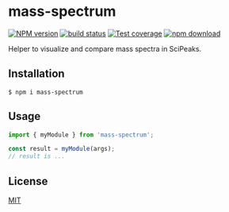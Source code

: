 # mass-spectrum

[![NPM version][npm-image]][npm-url]
[![build status][ci-image]][ci-url]
[![Test coverage][codecov-image]][codecov-url]
[![npm download][download-image]][download-url]

Helper to visualize and compare mass spectra in SciPeaks.

## Installation

`$ npm i mass-spectrum`

## Usage

```js
import { myModule } from 'mass-spectrum';

const result = myModule(args);
// result is ...
```

## License

[MIT](./LICENSE)

[npm-image]: https://img.shields.io/npm/v/mass-spectrum.svg
[npm-url]: https://www.npmjs.com/package/mass-spectrum
[ci-image]: https://github.com/cheminfo/mass-spectrum/workflows/Node.js%20CI/badge.svg?branch=main
[ci-url]: https://github.com/cheminfo/mass-spectrum/actions?query=workflow%3A%22Node.js+CI%22
[codecov-image]: https://img.shields.io/codecov/c/github/cheminfo/mass-spectrum.svg
[codecov-url]: https://codecov.io/gh/cheminfo/mass-spectrum
[download-image]: https://img.shields.io/npm/dm/mass-spectrum.svg
[download-url]: https://www.npmjs.com/package/mass-spectrum
